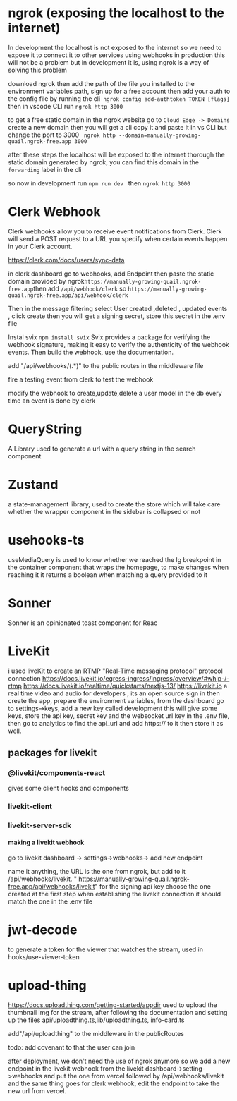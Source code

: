 # ngrok (exposing the localhost to the internet)

In development the localhost is not exposed to the internet so we need to expose it to connect it to other services using webhooks
in production this will not be a problem but in development it is,
using ngrok is a way of solving this problem

download ngrok then add the path of the file you installed to the environment variables path, sign up for a free account then add your auth to the config file by running the cli` ngrok config add-authtoken TOKEN [flags]`
then in vscode CLI run `ngrok http 3000`

to get a free static domain in the ngrok website go to `Cloud Edge -> Domains `create a new domain then you will get a cli copy it and paste it in vs CLI but change the port to 3000
` ngrok http --domain=manually-growing-quail.ngrok-free.app 3000`

after these steps the localhost will be exposed to the internet thorough the static domain generated by ngrok, you can find this domain in the `forwarding` label in the cli

so now in development run `npm run dev ` then `ngrok http 3000`

# Clerk Webhook

Clerk webhooks allow you to receive event notifications from Clerk. Clerk will send a POST request to a URL you specify when certain events happen in your Clerk account.

https://clerk.com/docs/users/sync-data

in clerk dashboard go to webhooks, add Endpoint then paste the static domain provided by ngrok`https://manually-growing-quail.ngrok-free.app`then add `/api/webhook/clerk` so `https://manually-growing-quail.ngrok-free.app/api/webhook/clerk`

Then in the message filtering select User created ,deleted , updated events , click create then you will get a signing secret, store this secret in the .env file

Instal svix `npm install svix`
Svix provides a package for verifying the webhook signature, making it easy to verify the authenticity of the webhook events.
Then build the webhook, use the documentation.

add "/api/webhooks/(.\*)" to the public routes in the middleware file

fire a testing event from clerk to test the webhook

modify the webhook to create,update,delete a user model in the db every time an event is done by clerk

# QueryString

A Library used to generate a url with a query string in the search component

# Zustand

a state-management library, used to create the store which will take care whether the wrapper component in the sidebar is collapsed or not

# usehooks-ts

useMediaQuery is used to know whether we reached the lg breakpoint in the container component that wraps the homepage, to make changes when reaching it
it returns a boolean when matching a query provided to it

# Sonner

Sonner is an opinionated toast component for Reac

# LiveKit

i used liveKit to create an RTMP "Real-Time messaging protocol" protocol connection
https://docs.livekit.io/egress-ingress/ingress/overview/#whip-/-rtmp
https://docs.livekit.io/realtime/quickstarts/nextjs-13/
https://livekit.io
a real time video and audio for developers , its an open source
sign in then create the app, prepare the environment variables, from the dashboard go to settings->keys, add a new key called development this will give some keys, store the api key, secret key and the websocket url key in the .env file, then go to analytics to find the api_url and add https:// to it then store it as well.

## packages for livekit

### @livekit/components-react

gives some client hooks and components

### livekit-client

### livekit-server-sdk

#### making a livekit webhook

go to livekit dashboard -> settings->webhooks-> add new endpoint

name it anything, the URL is the one from ngrok, but add to it /api/webhooks/livekit. " https://manually-growing-quail.ngrok-free.app/api/webhooks/livekit"
for the signing api key choose the one created at the first step when establishing the livekit connection it should match the one in the .env file

# jwt-decode

to generate a token for the viewer that watches the stream, used in hooks/use-viewer-token

# upload-thing

https://docs.uploadthing.com/getting-started/appdir
used to upload the thumbnail img for the stream,
after following the documentation and setting up the files
api/uploadthing.ts,lib/uploadthing.ts, info-card.ts

add"/api/uploadthing" to the middleware in the publicRoutes

todo: add covenant to that the user can join

after deployment, we don't need the use of ngrok anymore so we add a new endpoint in the livekit webhook from the livekit dashboard->setting->webhooks
and put the one from vercel followed by /api/webhooks/livekit
and the same thing goes for clerk webhook, edit the endpoint to take the new url from vercel.
